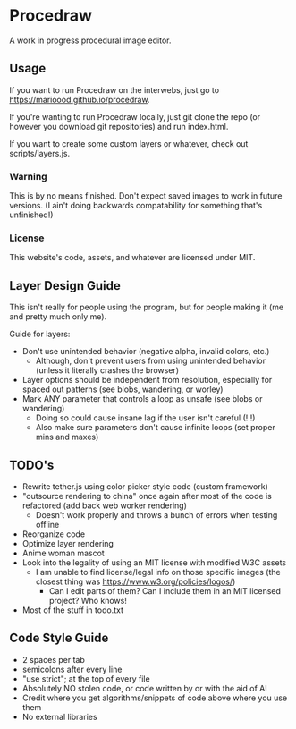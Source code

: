 # Procedraw
A work in progress procedural image editor.

## Usage
If you want to run Procedraw on the interwebs, just go to https://marioood.github.io/procedraw.

If you're wanting to run Procedraw locally, just git clone the repo (or however you download git repositories) and run index.html.

If you want to create some custom layers or whatever, check out scripts/layers.js.

### Warning
This is by no means finished. Don't expect saved images to work in future versions. (I ain't doing backwards compatability for something that's unfinished!)

### License
This website's code, assets, and whatever are licensed under MIT.

## Layer Design Guide
This isn't really for people using the program, but for people making it (me and pretty much only me).

Guide for layers:
* Don't use unintended behavior (negative alpha, invalid colors, etc.)
  * Although, don't prevent users from using unintended behavior (unless it literally crashes the browser)
* Layer options should be independent from resolution, especially for spaced out patterns (see blobs, wandering, or worley)
* Mark ANY parameter that controls a loop as unsafe (see blobs or wandering)
    * Doing so could cause insane lag if the user isn't careful (!!!)
  * Also make sure parameters don't cause infinite loops (set proper mins and maxes)
    
## TODO's
* Rewrite tether.js using color picker style code (custom framework)
* "outsource rendering to china" once again after most of the code is refactored (add back web worker rendering)
    * Doesn't work properly and throws a bunch of errors when testing offline
* Reorganize code
* Optimize layer rendering
* Anime woman mascot
* Look into the legality of using an MIT license with modified W3C assets
  * I am unable to find license/legal info on those specific images (the closest thing was https://www.w3.org/policies/logos/)
    * Can I edit parts of them? Can I include them in an MIT licensed project? Who knows!
* Most of the stuff in todo.txt

## Code Style Guide
* 2 spaces per tab
* semicolons after every line
* "use strict"; at the top of every file
* Absolutely NO stolen code, or code written by or with the aid of AI
* Credit where you get algorithms/snippets of code above where you use them
* No external libraries